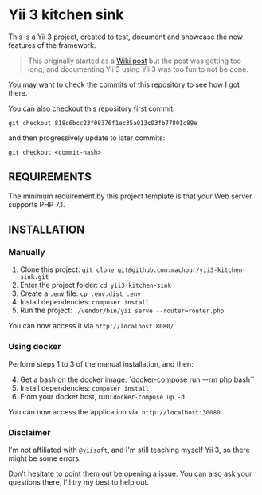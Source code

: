 # Yii 3 kitchen sink

This is a Yii 3 project, created to test, document and showcase the new features
of the framework.

> This originally started as a [Wiki post](https://www.yiiframework.com/wiki/2547/draft-understanding-yii-3)
> but the post was getting too long, and documenting Yii 3 using Yii 3 was too
> fun to not be done.

You may want to check the [commits](https://github.com/machour/yii3-kitchen-sink/commits/master) of this repository to see how I got there. 

You can also checkout this repository first commit:

    git checkout 818c6bcc23f08376f1ec35a013c03fb77801c89e

and then progressively update to later commits:

    git checkout <commit-hash>


REQUIREMENTS
------------

The minimum requirement by this project template is that your Web server supports PHP 7.1.

INSTALLATION
------------

### Manually

1. Clone this project: `git clone git@github.com:machour/yii3-kitchen-sink.git`
2. Enter the project folder: `cd yii3-kitchen-sink`
3. Create a `.env` file: `cp .env.dist .env`
4. Install dependencies: `composer install`
5. Run the project: `./vendor/bin/yii serve --router=router.php`

You can now access it via `http://localhost:8080/`

### Using docker

Perform steps 1 to 3 of the manual installation, and then:

4. Get a bash on the docker image: `docker-compose run --rm php bash``
5. Install dependencies: `composer install`
6. From your docker host, run: `docker-compose up -d`

You can now access the application via: `http://localhost:30080`

### Disclaimer

I'm not affiliated with `@yiisoft`, and I'm still teaching myself Yii 3, so there might be
some errors. 

Don't hesitate to point them out be [opening a issue](https://github.com/machour/yii3-kitchen-sink/issues/new).
You can also ask your questions there, I'll try my best to help out.
